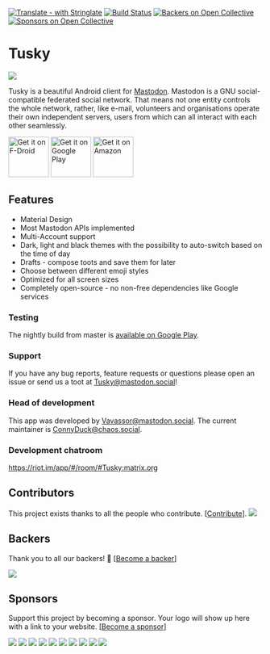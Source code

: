  [![Translate - with Stringlate](https://img.shields.io/badge/translate%20with-stringlate-green.svg)](https://lonamiwebs.github.io/stringlate/translate?git=https%3A%2F%2Fgithub.com%2Ftuskyapp%2FTusky) [![Build Status](https://app.bitrise.io/app/a3e773c3c57a894c/status.svg?token=qLu_Ti4Gp2LWcYT4eo2INQ&branch=master)](https://app.bitrise.io/app/a3e773c3c57a894c#/builds) 
[![Backers on Open Collective](https://opencollective.com/Tusky/backers/badge.svg)](#backers) 
[![Sponsors on Open Collective](https://opencollective.com/Tusky/sponsors/badge.svg)](#sponsors)
# Tusky

![](/fastlane/metadata/android/en-US/images/icon.png)

Tusky is a beautiful Android client for [Mastodon](https://github.com/tootsuite/mastodon). Mastodon is a GNU social-compatible federated social network. That means not one entity controls the whole network, rather, like e-mail, volunteers and organisations operate their own independent servers, users from which can all interact with each other seamlessly.

[<img src="/assets/fdroid_badge.png" alt="Get it on F-Droid" height="80" />](https://f-droid.org/repository/browse/?fdid=com.keylesspalace.tusky)
[<img src="https://play.google.com/intl/en_us/badges/images/generic/en_badge_web_generic.png" alt="Get it on Google Play" height="80" />](https://play.google.com/store/apps/details?id=com.keylesspalace.tusky&utm_source=github&pcampaignid=MKT-Other-global-all-co-prtnr-py-PartBadge-Mar2515-1)
[<img src="/assets/amazon_badge.png" alt="Get it on Amazon" height="80" />](https://www.amazon.com/dp/B077ZWWX9T)

## Features

- Material Design
- Most Mastodon APIs implemented
- Multi-Account support
- Dark, light and black themes with the possibility to auto-switch based on the time of day
- Drafts - compose toots and save them for later
- Choose between different emoji styles 
- Optimized for all screen sizes
- Completely open-source - no non-free dependencies like Google services

### Testing

The nightly build from master is [available on Google Play](https://play.google.com/store/apps/details?id=com.keylesspalace.tusky.test). 

### Support

If you have any bug reports, feature requests or questions please open an issue or send us a toot at [Tusky@mastodon.social](https://mastodon.social/@Tusky)!

### Head of development

This app was developed by [Vavassor@mastodon.social](https://mastodon.social/@Vavassor).
The current maintainer is [ConnyDuck@chaos.social](https://chaos.social/@ConnyDuck).

### Development chatroom
https://riot.im/app/#/room/#Tusky:matrix.org

## Contributors

This project exists thanks to all the people who contribute. [[Contribute](CONTRIBUTING.md)].
<a href="https://github.com/tuskyapp/Tusky/graphs/contributors"><img src="https://opencollective.com/Tusky/contributors.svg?width=890&button=false" /></a>


## Backers

Thank you to all our backers! 🙏 [[Become a backer](https://opencollective.com/Tusky#backer)]

<a href="https://opencollective.com/Tusky#backers" target="_blank"><img src="https://opencollective.com/Tusky/backers.svg?width=890"></a>


## Sponsors

Support this project by becoming a sponsor. Your logo will show up here with a link to your website. [[Become a sponsor](https://opencollective.com/Tusky#sponsor)]

<a href="https://opencollective.com/Tusky/sponsor/0/website" target="_blank"><img src="https://opencollective.com/Tusky/sponsor/0/avatar.svg"></a>
<a href="https://opencollective.com/Tusky/sponsor/1/website" target="_blank"><img src="https://opencollective.com/Tusky/sponsor/1/avatar.svg"></a>
<a href="https://opencollective.com/Tusky/sponsor/2/website" target="_blank"><img src="https://opencollective.com/Tusky/sponsor/2/avatar.svg"></a>
<a href="https://opencollective.com/Tusky/sponsor/3/website" target="_blank"><img src="https://opencollective.com/Tusky/sponsor/3/avatar.svg"></a>
<a href="https://opencollective.com/Tusky/sponsor/4/website" target="_blank"><img src="https://opencollective.com/Tusky/sponsor/4/avatar.svg"></a>
<a href="https://opencollective.com/Tusky/sponsor/5/website" target="_blank"><img src="https://opencollective.com/Tusky/sponsor/5/avatar.svg"></a>
<a href="https://opencollective.com/Tusky/sponsor/6/website" target="_blank"><img src="https://opencollective.com/Tusky/sponsor/6/avatar.svg"></a>
<a href="https://opencollective.com/Tusky/sponsor/7/website" target="_blank"><img src="https://opencollective.com/Tusky/sponsor/7/avatar.svg"></a>
<a href="https://opencollective.com/Tusky/sponsor/8/website" target="_blank"><img src="https://opencollective.com/Tusky/sponsor/8/avatar.svg"></a>
<a href="https://opencollective.com/Tusky/sponsor/9/website" target="_blank"><img src="https://opencollective.com/Tusky/sponsor/9/avatar.svg"></a>


